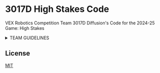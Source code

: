 # 3017D High Stakes Code

VEX Robotics Competition Team 3017D Diffusion's Code for the 2024-25 Game: High Stakes

<details closed>
<summary>TEAM GUIDELINES</summary>
<br>
Team Norms.
When a teammate is expected to be absent, they will notify the rest of the team before their absence to see what they can do while they are gone. The team will delegate tasks the absent members cannot perform to each other. 

When a teammate has an unexpected absence, they text the rest of the team to ask if they can do anything while they are gone.

If teammates disagree, they will discuss their concerns with respect. We will use tools like decision matrices, and if things are getting extremely cutthroat, the two teammates in the argument will spend time separated. Teammates not involved in the argument will act as a neutral party and diffuse the situation.

Each team member will be assigned a task. This task must be completed by its deadline, but exceptional circumstances may allow it to be completed past the deadline. 

To help teammates improve their weaknesses, they will be expected to observe, assist, and ask questions about the task the other teammate is working on.

To conduct ourselves professionally and respectfully, each teammate will be expected to treat everyone they interact with with respect while representing Henley Robotics.

Time Commitment: 
As a robotics team, we know we must have a time commitment. We plan to reserve a minimum of 3.5 hours a week in school for developing the robot, a minimum of 2.5 hours outside of school with exceptional circumstances, allowing less for short periods, and a goal of at least six hours a week. We plan to meet during our Robotics II class period from 11:08-11:59 on Mondays and Wednesdays, from 11:25-12:12 on Tuesdays and Thursdays, and from 10:41-11:23 on Fridays but aim to meet outside of these times on weekends/no school days to develop the robot. 

Mentorship:
By being on team 3017D, members commit to conducting themselves in the highest manner and to provide inspiration and mentorship to younger members of Henley Robotics, our base club. As we mentor these kids in the Elementary School Robotics Program, we plan to pass down our knowledge and experiences to help these young kids acquire the knowledge that we have gained throughout our years of robotics. This aims to build up the robotics program and give more opportunities to the lower classmen.  

Additionally, we mentor each other by teaching our unique notebooking, coding, 3D design, sketching, organizational skills, and general experience with the excellent engineering design process. This is done to strengthen ourselves and our team and prepare us for future endeavors outside of high school robotics. 

Decision-Making Framework:
Our general decision-making process is as follows: First, the problem is identified. Then, the problem is independently researched, and solutions are presented to the entire group during a meeting. During this meeting, they will be evaluated in a decision matrix and verbal discussion. Following this, we will vote as a group on the best solution initially presented and modify it as necessary so that the highest possible number of team members agree it's the best solution.

Main roles:
__*Coders*__ — Our main coder is Theron. Aleia and Hunter learn alongside Theron how to code more complex code in Visual Studio Code (VS Code) when Theron cannot attend meetings. 

__*Builders*__ — Layne, Aleia, and Ethan will help each other build the robot exactly as the CAD has been done unless they cannot copy the CAD due to functional issues. They will tweak the robot designs after they have been completed and fix any minor issues that appear. 

__*Documentor*__ - Aleia is the head notebook, with Theron training to become the co-notebook lead. They will coordinate notebook entries with team members, correct formatting, and document meeting notes in the notebook. 

__*Scouter*__—Hunter and Aleia will oversee scouting. Aleia will do pre-competition scouting, and Hunter will do scouting at the competition by observing all matches played at said competition. 
</details>

## License
[MIT](https://choosealicense.com/licenses/mit/)

